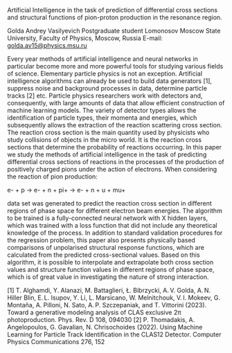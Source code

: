 Artificial Intelligence in the task of prediction of differential cross sections and structural functions of pion-proton production in the resonance region. 

Golda Andrey Vasilyevich
Postgraduate student
Lomonosov Moscow State University, 
Faculty of Physics, Moscow, Russia
E-mail: golda.av15@physics.msu.ru

Every year methods of artificial intelligence and neural networks in particular become more and more powerful tools for studying various fields of science. Elementary particle physics is not an exception. Artificial intelligence algorithms can already be used to build data generators [1], suppress noise and background processes in data, determine particle tracks [2] etc. Particle physics researchers work with detectors and, consequently, with large amounts of data that allow efficient construction of machine learning models. The variety of detector types allows the identification of particle types, their momenta and energies, which subsequently allows the extraction of the reaction scattering cross section. The reaction cross section is the main quantity used by physicists who study collisions of objects in the micro world. It is the reaction cross sections that determine the probability of reactions occurring. 
In this paper we study the methods of artificial intelligence in the task of predicting differential cross sections of reactions in the processes of the production of positively charged pions under the action of electrons. When considering the reaction of pion production:

e- + p -> e- + n + pi+ -> e- + n + u + mu+

data set was generated to predict the reaction cross section in different regions of phase space for different electron beam energies. The algorithm to be trained is a fully-connected neural network with X hidden layers, which was trained with a loss function that did not include any theoretical knowledge of the process. In addition to standard validation procedures for the regression problem, this paper also presents physically based comparisons of unpolarised structural response functions, which are calculated from the predicted cross-sectional values. Based on this algorithm, it is possible to interpolate and extrapolate both cross section values and structure function values in different regions of phase space, which is of great value in investigating the nature of strong interaction. 

[1] T. Alghamdi, Y. Alanazi, M. Battaglieri, Ł. Bibrzycki, A. V. Golda, A. N. Hiller Blin, E. L. Isupov, Y. Li, L. Marsicano, W. Melnitchouk, V. I. Mokeev, G. Montaña, A. Pilloni, N. Sato, A. P. Szczepaniak, and T. Vittorini (2023). Toward a generative modeling analysis of CLAS exclusive 2π photoproduction. Phys. Rev. D 108, 094030
[2]	P. Thomadakis, A. Angelopoulos, G. Gavalian, N. Chrisochoides (2022). Using Machine Learning for Particle Track Identification in the CLAS12 Detector. Computer Physics Communications 276, 152
